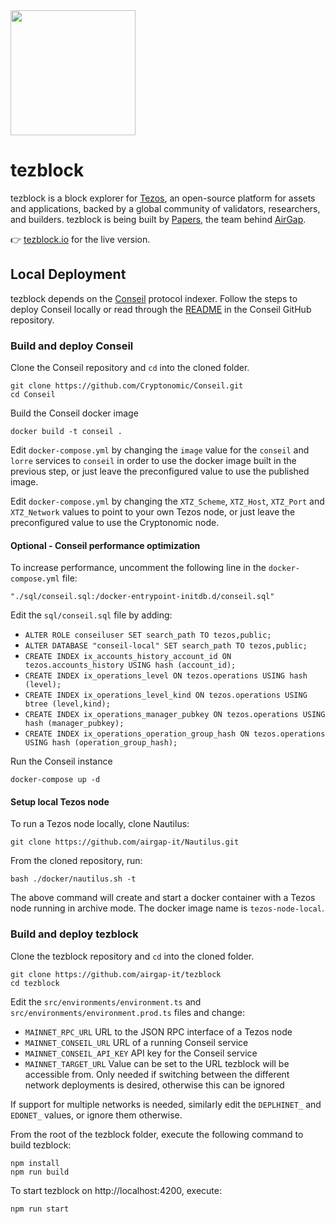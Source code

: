 <img src="./src/assets/img/tezblock-logo.png" width="200px">

# tezblock

tezblock is a block explorer for [Tezos](https://tezos.com), an open-source platform for assets and applications, backed by a global community of validators, researchers, and builders. tezblock is being built by [Papers](https://papers.ch/en), the team behind [AirGap](https://airgap.it).

👉 [tezblock.io](https://tezblock.io) for the live version.

## Local Deployment

tezblock depends on the [Conseil](https://github.com/Cryptonomic/Conseil) protocol indexer. Follow the steps to deploy Conseil locally or read through the [README](https://github.com/Cryptonomic/Conseil/blob/master/README.md) in the Conseil GitHub repository.

### Build and deploy Conseil

Clone the Conseil repository and `cd` into the cloned folder.

    git clone https://github.com/Cryptonomic/Conseil.git
    cd Conseil

Build the Conseil docker image

    docker build -t conseil .

Edit `docker-compose.yml` by changing the `image` value for the `conseil` and `lorre` services to `conseil` in order to use the docker image built in the previous step, or just leave the preconfigured value to use the published image.

Edit `docker-compose.yml` by changing the `XTZ_Scheme`, `XTZ_Host`, `XTZ_Port` and `XTZ_Network` values to point to your own Tezos node, or just leave the preconfigured value to use the Cryptonomic node.

#### Optional - Conseil performance optimization

To increase performance, uncomment the following line in the `docker-compose.yml` file:

    "./sql/conseil.sql:/docker-entrypoint-initdb.d/conseil.sql"

Edit the `sql/conseil.sql` file by adding:

- `ALTER ROLE conseiluser SET search_path TO tezos,public;`
- `ALTER DATABASE "conseil-local" SET search_path TO tezos,public;`
- `CREATE INDEX ix_accounts_history_account_id ON tezos.accounts_history USING hash (account_id);`
- `CREATE INDEX ix_operations_level ON tezos.operations USING hash (level);`
- `CREATE INDEX ix_operations_level_kind ON tezos.operations USING btree (level,kind);`
- `CREATE INDEX ix_operations_manager_pubkey ON tezos.operations USING hash (manager_pubkey);`
- `CREATE INDEX ix_operations_operation_group_hash ON tezos.operations USING hash (operation_group_hash);`

Run the Conseil instance

    docker-compose up -d

#### Setup local Tezos node

To run a Tezos node locally, clone Nautilus:

    git clone https://github.com/airgap-it/Nautilus.git

From the cloned repository, run:

    bash ./docker/nautilus.sh -t

The above command will create and start a docker container with a Tezos node running in archive mode. The docker image name is `tezos-node-local`.

### Build and deploy tezblock

Clone the tezblock repository and `cd` into the cloned folder.

    git clone https://github.com/airgap-it/tezblock
    cd tezblock

Edit the `src/environments/environment.ts` and `src/environments/environment.prod.ts` files and change:

- `MAINNET_RPC_URL` URL to the JSON RPC interface of a Tezos node
- `MAINNET_CONSEIL_URL` URL of a running Conseil service
- `MAINNET_CONSEIL_API_KEY` API key for the Conseil service
- `MAINNET_TARGET_URL` Value can be set to the URL tezblock will be accessible from. Only needed if switching between the different network deployments is desired, otherwise this can be ignored

If support for multiple networks is needed, similarly edit the `DEPLHINET_` and `EDONET_` values, or ignore them otherwise.

From the root of the tezblock folder, execute the following command to build tezblock:

    npm install
    npm run build

To start tezblock on http://localhost:4200, execute:

    npm run start
